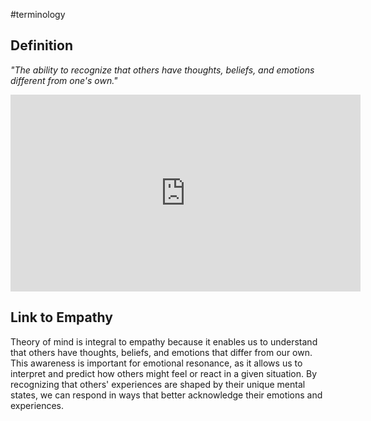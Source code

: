 #terminology
## Definition

*"The ability to recognize that others have thoughts, beliefs, and emotions different from one's own."*

<iframe width="560" height="315" src="https://www.youtube.com/embed/xov5mF1NauU?si=qrr8ba5xGeph4A7B" title="YouTube video player" frameborder="0" allow="accelerometer; autoplay; clipboard-write; encrypted-media; gyroscope; picture-in-picture; web-share" referrerpolicy="strict-origin-when-cross-origin" allowfullscreen></iframe>


## Link to Empathy

Theory of mind is integral to empathy because it enables us to understand that others have thoughts, beliefs, and emotions that differ from our own. This awareness is important for emotional resonance, as it allows us to interpret and predict how others might feel or react in a given situation. By recognizing that others' experiences are shaped by their unique mental states, we can respond in ways that better acknowledge their emotions and experiences.
